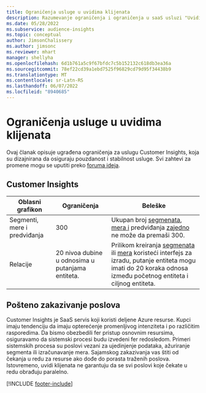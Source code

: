 ```yaml
---
title: Ograničenja usluge u uvidima klijenata
description: Razumevanje ograničenja i ograničenja u saaS usluzi "Uvidi kupaca".
ms.date: 05/28/2022
ms.subservice: audience-insights
ms.topic: conceptual
author: JimsonChalissery
ms.author: jimsonc
ms.reviewer: mhart
manager: shellyha
ms.openlocfilehash: 6d1b761a5c9f67bfdc7c5b152132c618db3ea36a
ms.sourcegitcommit: 78ef22cd39a1ebd7525f96829cd79d95f34438b9
ms.translationtype: MT
ms.contentlocale: sr-Latn-RS
ms.lasthandoff: 06/07/2022
ms.locfileid: "8940685"
---
```

# <a name="service-limits-in-customer-insights"></a>Ograničenja usluge u uvidima klijenata

Ovaj članak opisuje ugrađena ograničenja za uslugu Customer Insights, koja su dizajnirana da osiguraju pouzdanost i stabilnost usluge. Svi zahtevi za promene mogu se uputiti preko [foruma ideja](https://go.microsoft.com/fwlink/?linkid=2074172).

## <a name="customer-insights"></a>Customer Insights

| Oblasni grafikon  | Ograničenja  | Beleške |
|-------------|---------------------------------------------------------------------|---------------------------------------------------------------------|
| Segmenti, mere i predviđanja | 300  | Ukupan broj [segmenata](segments.md), [mera i](measures.md) predviđanja [zajedno](predictions.md) ne može da premaši 300.  |
| Relacije | 20 nivoa dubine u odnosima u putanjama entiteta. | Prilikom kreiranja [segmenata](segments.md) ili [mera](measures.md) koristeći interfejs za izradu, putanje entiteta mogu imati do 20 koraka odnosa između početnog entiteta i ciljnog entiteta.  |

## <a name="fair-scheduling-of-jobs"></a>Pošteno zakazivanje poslova

Customer Insights je SaaS servis koji koristi deljene Azure resurse. Kupci imaju tendenciju da imaju opterećenje promenljivog intenziteta i po različitim rasporedima. Da bismo obezbedili fer pristup osnovnim resursima, osiguravamo da sistemski procesi budu izvedeni fer redosledom. Primeri sistemskih procesa su poslovi vezani za ujedinjenje podataka, ažuriranje segmenta ili izračunavanje mera. Sajamskog zakazivanja vas štiti od čekanja u redu za resurse ako dođe do porasta traženih poslova. Istovremeno, uvidi klijenata ne garantuju da se svi poslovi koje čekate u redu obrađuju paralelno.

[!INCLUDE [footer-include](includes/footer-banner.md)]
